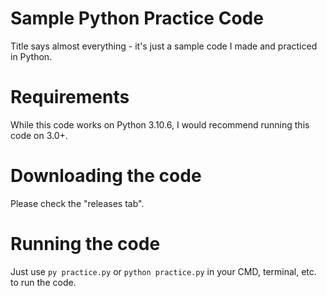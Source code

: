 # Sample Python Practice Code
Title says almost everything - it's just a sample code I made and practiced in Python.
# Requirements
While this code works on Python 3.10.6, I would recommend running this code on 3.0+.
# Downloading the code
Please check the "releases tab".
# Running the code
Just use  `py practice.py` or  `python practice.py` in your CMD, terminal, etc. to run the code.
